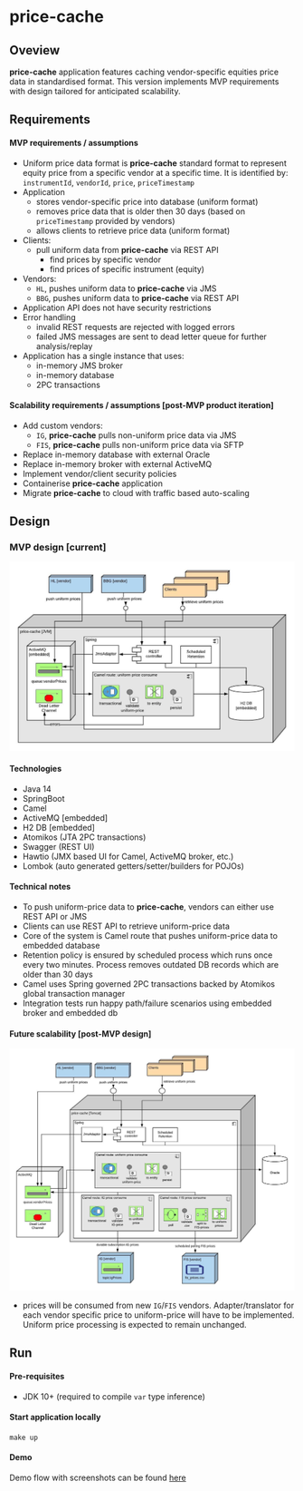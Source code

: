 # price-cache

## Oveview
**price-cache** application features caching vendor-specific equities price data in standardised format. 
This version implements MVP requirements with design tailored for anticipated scalability.  

## Requirements

#### MVP requirements / assumptions
  * Uniform price data format is **price-cache** standard format to represent equity price from a specific vendor at a specific time. 
    It is identified by: `instrumentId`, `vendorId`, `price`, `priceTimestamp`
  * Application 
    * stores vendor-specific price into database (uniform format)
    * removes price data that is older then 30 days (based on `priceTimestamp` provided by vendors)
    * allows clients to retrieve price data (uniform format)
  * Clients:    
    * pull uniform data from **price-cache** via REST API       
        * find prices by specific vendor
        * find prices of specific instrument (equity) 
  * Vendors:
    * `HL`, pushes uniform data to **price-cache** via JMS 
    * `BBG`, pushes uniform data to **price-cache** via REST API
  * Application API does not have security restrictions 
  * Error handling
    * invalid REST requests are rejected with logged errors
    * failed JMS messages are sent to dead letter queue for further analysis/replay
  * Application has a single instance that uses:
    * in-memory JMS broker
    * in-memory database
    * 2PC transactions
      
#### Scalability requirements / assumptions [post-MVP product iteration] 
  * Add custom vendors:
    * `IG`, **price-cache** pulls non-uniform price data via JMS 
    * `FIS`, **price-cache** pulls non-uniform price data via SFTP   
  * Replace in-memory database with external Oracle
  * Replace in-memory broker with external ActiveMQ
  * Implement vendor/client security policies 
  * Containerise **price-cache** application
  * Migrate **price-cache** to cloud with traffic based auto-scaling
      
## Design

### MVP design [current]
![Journey sequence](docs/mvp-overview.jpeg)

#### Technologies
 * Java 14
 * SpringBoot 
 * Camel
 * ActiveMQ [embedded]
 * H2 DB [embedded]
 * Atomikos (JTA 2PC transactions) 
 * Swagger (REST UI)
 * Hawtio (JMX based UI for Camel, ActiveMQ broker, etc.)
 * Lombok (auto generated getters/setter/builders for POJOs)
 
#### Technical notes
 * To push uniform-price data to **price-cache**, vendors can either use REST API or JMS
 * Clients can use REST API to retrieve uniform-price data 
 * Core of the system is Camel route that pushes uniform-price data to embedded database
 * Retention policy is ensured by scheduled process which runs once every two minutes. Process removes outdated DB records which are older than 30 days
 * Camel uses Spring governed 2PC transactions backed by Atomikos global transaction manager
 * Integration tests run happy path/failure scenarios using embedded broker and embedded db
   
#### Future scalability [post-MVP design]
![Journey sequence](docs/scaled-overview.jpeg)
 * prices will be consumed from new `IG`/`FIS` vendors. 
 Adapter/translator for each vendor specific price to uniform-price will have to be implemented. 
 Uniform price processing is expected to remain unchanged.
  
## Run

#### Pre-requisites 
 * JDK 10+ (required to compile `var` type inference)

#### Start application locally 

```
make up
```

#### Demo
Demo flow with screenshots can be found [here](./docs/demo/README.md) 
